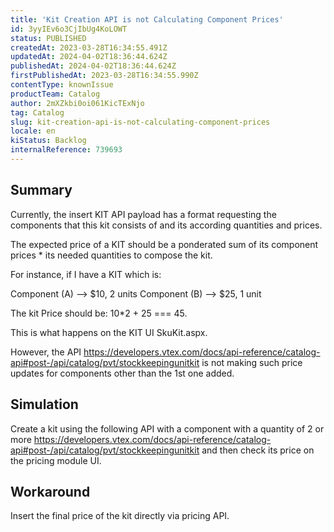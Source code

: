 ```yaml
---
title: 'Kit Creation API is not Calculating Component Prices'
id: 3yyIEv6o3CjIbUg4KoLOWT
status: PUBLISHED
createdAt: 2023-03-28T16:34:55.491Z
updatedAt: 2024-04-02T18:36:44.624Z
publishedAt: 2024-04-02T18:36:44.624Z
firstPublishedAt: 2023-03-28T16:34:55.990Z
contentType: knownIssue
productTeam: Catalog
author: 2mXZkbi0oi061KicTExNjo
tag: Catalog
slug: kit-creation-api-is-not-calculating-component-prices
locale: en
kiStatus: Backlog
internalReference: 739693
---
```


## Summary


Currently, the insert KIT API payload has a format requesting the components that this kit consists of and its according quantities and prices.

The expected price of a KIT should be a ponderated sum of its component prices * its needed quantities to compose the kit.

For instance, if I have a KIT which is:

Component (A) --> $10, 2 units
Component (B) --> $25, 1 unit

The kit Price should be: 10*2 + 25 === 45.

This is what happens on the KIT UI SkuKit.aspx.

However, the API https://developers.vtex.com/docs/api-reference/catalog-api#post-/api/catalog/pvt/stockkeepingunitkit is not making such price updates for components other than the 1st one added.



##

## Simulation


Create a kit using the following API with a component with a quantity of 2 or more https://developers.vtex.com/docs/api-reference/catalog-api#post-/api/catalog/pvt/stockkeepingunitkit and then check its price on the pricing module UI.





##

## Workaround


Insert the final price of the kit directly via pricing API.

